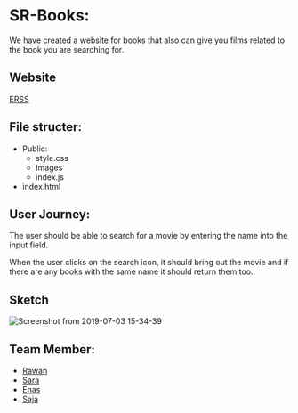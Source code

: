 # SR-Books:

We have created a website for books that also can give you films related to the
book you are searching for.

## Website
[ERSS](https://fack2.github.io/SR-Books/)

## File structer:

- Public:
  - style.css
  - Images
  - index.js
- index.html

## User Journey:

The user should be able to search for a movie by entering the name into
the input field.

When the user clicks on the search icon, it should bring out the movie and if there are any books with the same name it
should return them too.

## Sketch
![Screenshot from 2019-07-03 15-34-39](https://user-images.githubusercontent.com/47992412/60591989-4b9a9800-9da8-11e9-9b29-09f59acbd2eb.png)



## Team Member:
- [Rawan](https://github.com/95Rawan)
- [Sara](https://github.com/sara219)
- [Enas](https://github.com/enasmtour)
- [Saja](https://github.com/SajaLahaleeh)
